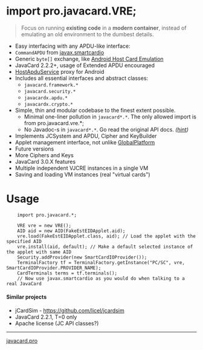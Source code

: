 # import pro.javacard.VRE;
> Focus on running **existing code** in a **modern container**, instead of emulating an old environment to the dumbest details.

* Easy interfacing with any APDU-like interface:
 * `CommandAPDU` from [javax.smartcardio](http://docs.oracle.com/javase/7/docs/jre/api/security/smartcardio/spec/javax/smartcardio/package-summary.html)
 * Generic `byte[]` exchange, like [Android Host Card Emulation](http://developer.android.com/guide/topics/connectivity/nfc/hce.html)
* JavaCard 2.2.2+, usage of Extended APDU encouraged
* [HostApduService](https://developer.android.com/reference/android/nfc/cardemulation/HostApduService.html) proxy for Android
* Includes all essential interfaces and abstract classes:
  * `javacard.framework.*`
  * `javacard.security.*`
  * `javacardx.apdu.*`
  * `javacardx.crypto.*`
* Simple, thin and modular codebase to the finest extent possible.
  * Minimal one-liner pollution in `javacard*.*`. The only allowed import is from pro.javacard.vre.*;
  * No Javadoc-s in `javacard*.*`. Go read the original API docs. *([hint](http://www.win.tue.nl/pinpasjc/docs/apis/jc222/overview-summary.html))*
* Implements JCSystem and APDU, Cipher and KeyBuilder
* Applet management interface, not unlike [GlobalPlatform](https://github.com/martinpaljak/GlobalPlatform#globalplatform-from-openkms)
* Future versions
 * More Ciphers and Keys
 * JavaCard 3.0.X features
 * Multiple independent VJCRE instances in a single VM
 * Saving and loading VM instances (real "virtual cards")

# Usage

        import pro.javacard.*;
        
        VRE vre = new VRE();
        AID aid = new AID(FakeEstEIDApplet.aid);
        vre.load(FakeEstEIDApplet.class, aid); // Load the applet with the specified AID
        vre.install(aid, default); // Make a default selected instance of the applet with same AID
        Security.addProvider(new SmartCardIOProvider());
        TerminalFactory tf = TerminalFactory.getInstance("PC/SC", vre, SmartCardIOProvider.PROVIDER_NAME);
        CardTerminals terms = tf.terminals();
        // Now use javax.smartcardio as you would do when talking to a real JavaCard


#### Similar projects
* jCardSim - https://github.com/licel/jcardsim
 * JavaCard 2.2.1, T=0 only
 * Apache license (JC API classes?)

----
[javacard.pro](http://javacard.pro)
